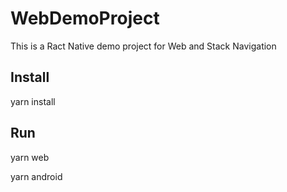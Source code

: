 # WebDemoProject
This is a Ract Native demo project for Web and Stack Navigation
## Install
yarn install

## Run
yarn web

yarn android